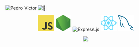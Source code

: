 ![Pedro Victor](https://img.shields.io/badge/Pedro%20Victor-%23A1C4C4?style=for-the-badge&logo=github) ![🌱](https://img.shields.io/badge/🌱-32CD32?style=for-the-badge&logo=tree&logoColor=white)

<p align="center">
  <img src="https://raw.githubusercontent.com/devicons/devicon/master/icons/javascript/javascript-original.svg" alt="JavaScript" width="50" height="50"/>
  <img src="https://raw.githubusercontent.com/devicons/devicon/master/icons/nodejs/nodejs-original.svg" alt="Node.js" width="50" height="50"/>
  <img src="https://img.shields.io/badge/Express.js-1572B6?style=for-the-badge&logo=express&logoColor=white" alt="Express.js" width="100" height="28"/>
  <img src="https://raw.githubusercontent.com/devicons/devicon/master/icons/react/react-original.svg" alt="React Native" width="50" height="50"/>
  <img src="https://raw.githubusercontent.com/devicons/devicon/master/icons/mysql/mysql-original.svg" alt="MySQL" width="50" height="50"/>
</p>

<p align="center">
  <img src="https://media1.tenor.com/m/2LbKTiE-6tYAAAAC/michael-myers-halloween.gif" width="50%">
</p>
